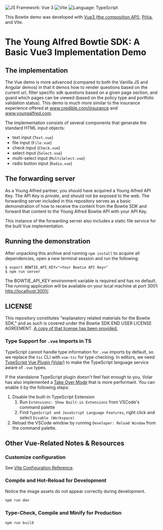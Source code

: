 ![JS Framework: Vue 3](https://img.shields.io/badge/Vue.js-35495E?style=for-the-badge&logo=vuedotjs&logoColor=4FC08D)
![Vite](https://img.shields.io/badge/Vite-B73BFE?style=for-the-badge&logo=vite&logoColor=FFD62E)
![Language: TypeScript](https://img.shields.io/badge/TypeScript-007ACC?style=for-the-badge&logo=typescript&logoColor=white)

This Bowtie demo was developed with [Vue3 (the composition API)](https://devdocs.io/vue~3-api-composition-api/), [Piñia](https://pinia.vuejs.org/), and Vite.

# The Young Alfred Bowtie SDK: A Basic Vue3 Implementation Demo

## The implementation

The Vue demo is more advanced (compared to both the Vanilla JS and Angular demos) in that it demos how to render questions based on the current url, filter specific sdk questions based on a given page section,
and guard which pages can be viewed (based on the policy type and portfolio validation status). This demo is much more similar to the insurance experience offered at www.credible.com/insurance and www.youngalfred.com.

The implementation consists of several components that generate the standard
HTML input objects:

- text input (`Text.vue`)
- file input (`File.vue`)
- check input (`Check.vue`)
- select input (`Select.vue`)
- multi-select input (`MultiSelect.vue`)
- radio button input (`Radio.vue`)

## The forwarding server

As a Young Alfred partner, you should have acquired a Young Alfred
API Key. The API Key is _private_, and should not be exposed to the
web. The forwarding server included in this repository serves as a basic
demonstration of how to receive the content from the Bowtie SDK and
forward that content to the Young Alfred Bowtie API with your
API Key.

This instance of the forwarding server also includes a static file
service for the built Vue implementation.

## Running the demonstration

After unpacking this archive and running `npm install` to acquire all
dependencies, open a new terminal session and run the following:

```shellsession
$ export BOWTIE_API_KEY="<Your Bowtie API Key>"
$ npm run server
```

The BOWTIE_API_KEY environment variable is required and has no default.
The running application will be available on your local machine at port
3001: [http://localhost:3001/](http://localhost:3001/).

## LICENSE

This repository constitutes "explanatory related materials for the
Bowtie SDK," and as such is covered under the Bowtie SDK END USER
LICENSE AGREEMENT. [A copy of that license has been provided.](./LICENSE.md)

### Type Support for `.vue` Imports in TS

TypeScript cannot handle type information for `.vue` imports by default, so we replace the `tsc` CLI with `vue-tsc` for type checking. In editors, we need [TypeScript Vue Plugin (Volar)](https://marketplace.visualstudio.com/items?itemName=johnsoncodehk.vscode-typescript-vue-plugin) to make the TypeScript language service aware of `.vue` types.

If the standalone TypeScript plugin doesn't feel fast enough to you, Volar has also implemented a [Take Over Mode](https://github.com/johnsoncodehk/volar/discussions/471#discussioncomment-1361669) that is more performant. You can enable it by the following steps:

1. Disable the built-in TypeScript Extension
   1. Run `Extensions: Show Built-in Extensions` from VSCode's command palette
   2. Find `TypeScript and JavaScript Language Features`, right click and select `Disable (Workspace)`
2. Reload the VSCode window by running `Developer: Reload Window` from the command palette.

## Other Vue-Related Notes & Resources

### Customize configuration

See [Vite Configuration Reference](https://vitejs.dev/config/).

### Compile and Hot-Reload for Development

Notice the image assets do not appear correctly during development.

```sh
npm run dev
```

### Type-Check, Compile and Minify for Production

```sh
npm run build
```
